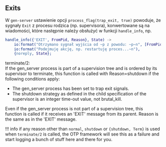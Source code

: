 ## Exits

W `gen-server` ustawienie opcji `process_flag(trap_exit, true)` powoduje, że sygnały `Exit` z procesu rodzica (np. supervisora), konwertowane są na wiadomości, które następnie należy obsłużyć w funkcji `handle_info`, np. 
```erlang
handle_info({'EXIT', FromPid, Reason}, State) ->
    io:format("Otrzymano sygnał wyjścia od ~p z powodu: ~p~n", [FromPid, Reason]),
    io:format("Podejmuję akcję, np. restartuję proces...~n"),
    {noreply, State};
```


terminate/2:     
If the gen_server process is part of a supervision tree and is ordered by its supervisor to terminate, this function is called with Reason=shutdown if the following conditions apply:

* The gen_server process has been set to trap exit signals.
* The shutdown strategy as defined in the child specification of the supervisor is an integer time-out value, not brutal_kill.

Even if the gen_server process is not part of a supervision tree, this function is called if it receives an 'EXIT' message from its parent. Reason is the same as in the 'EXIT' message.

!!! info 
    if any reason other than `normal`, `shutdown` or `{shutdown, Term}` is used when `terminate/2` is called, the OTP framework will see this as a failure and start logging a bunch of stuff here and there for you.